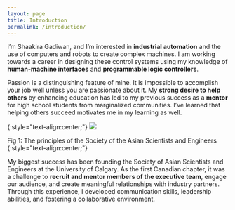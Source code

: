 ```yaml
---
layout: page
title: Introduction
permalink: /introduction/
---
```


I’m Shaakira Gadiwan, and I’m interested in **industrial automation** and the use of computers and robots to create complex machines. I am working towards a career in designing these control systems using my knowledge of **human-machine interfaces** and **programmable logic controllers**.

Passion is a distinguishing feature of mine. It is impossible to accomplish your job well unless you are passionate about it. My **strong desire to help others** by enhancing education has led to my previous success as a **mentor** for high school students from marginalized communities. I’ve learned that helping others succeed motivates me in my learning as well.

{:style="text-align:center;"}
<img src="{{site.baseurl}}/assets/img/SASE.png">

Fig 1: The principles of the Society of the Asian Scientists and Engineers
{:style="text-align:center;"}

My biggest success has been founding the Society of Asian Scientists and Engineers at the University of Calgary. As the first Canadian chapter, it was a challenge to **recruit and mentor members of the executive team**, engage our audience, and create meaningful relationships with industry partners. Through this experience, I developed communication skills, leadership abilities, and fostering a collaborative environment. 
